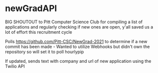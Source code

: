 # newGradAPI

BIG SHOUTOUT to Pitt Computer Science Club for compiling a list of applications and regularly
checking if new ones are open, y'all saved us a lot of effort this recruitment cycle

Polls https://github.com/Pitt-CSC/NewGrad-2021 to determine if a new commit has been made
    - Wanted to utilize Webhooks but didn't own the repository so will set it to poll hourlypip

If updated, sends text with company and url of new application using the Twilio API


